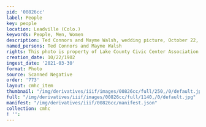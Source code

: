 ```yaml
---
pid: '00826cc'
label: People
key: people
location: Leadville (Colo.)
keywords: People, Men, Women
description: Ted Connors and Mayme Walsh, wedding picture, October 22, 1902
named_persons: Ted Connors and Mayme Walsh
rights: This photo is property of Lake County Civic Center Association.
creation_date: 10/22/1902
ingest_date: '2021-03-30'
format: Photo
source: Scanned Negative
order: '773'
layout: cmhc_item
thumbnail: "/img/derivatives/iiif/images/00826cc/full/250,/0/default.jpg"
full: "/img/derivatives/iiif/images/00826cc/full/1140,/0/default.jpg"
manifest: "/img/derivatives/iiif/00826cc/manifest.json"
collection: cmhc
! '': 
---
```

